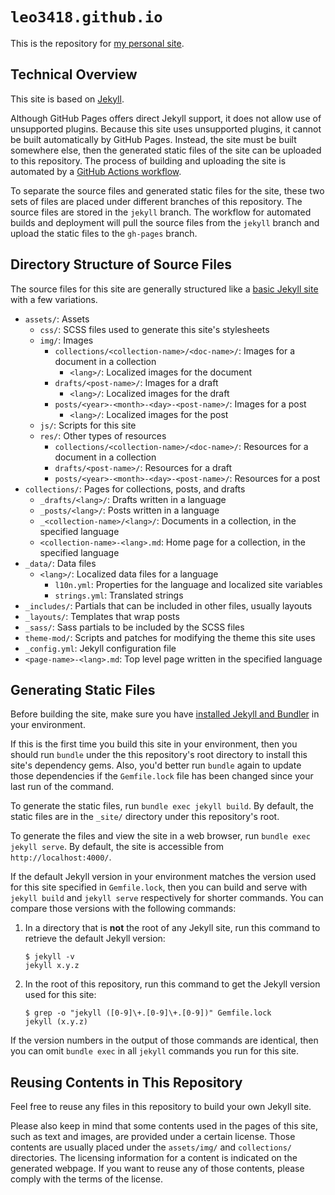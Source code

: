 # `leo3418.github.io`

This is the repository for [my personal site](https://leo3418.github.io/).

## Technical Overview

This site is based on [Jekyll](https://jekyllrb.com/).

Although GitHub Pages offers direct Jekyll support, it does not allow use of
unsupported plugins. Because this site uses unsupported plugins, it cannot be
built automatically by GitHub Pages. Instead, the site must be built somewhere
else, then the generated static files of the site can be uploaded to this
repository. The process of building and uploading the site is automated by a
[GitHub Actions
workflow](https://github.com/Leo3418/leo3418.github.io/actions).

To separate the source files and generated static files for the site, these two
sets of files are placed under different branches of this repository. The
source files are stored in the `jekyll` branch. The workflow for automated
builds and deployment will pull the source files from the `jekyll` branch and
upload the static files to the `gh-pages` branch.

## Directory Structure of Source Files

The source files for this site are generally structured like a [basic Jekyll
site](https://jekyllrb.com/docs/structure/) with a few variations.

- `assets/`: Assets
  - `css/`: SCSS files used to generate this site's stylesheets
  - `img/`: Images
    - `collections/<collection-name>/<doc-name>/`: Images for a document in a
      collection
      - `<lang>/`: Localized images for the document
    - `drafts/<post-name>/`: Images for a draft
      - `<lang>/`: Localized images for the draft
    - `posts/<year>-<month>-<day>-<post-name>/`: Images for a post
      - `<lang>/`: Localized images for the post
  - `js/`: Scripts for this site
  - `res/`: Other types of resources
    - `collections/<collection-name>/<doc-name>/`: Resources for a document in
      a collection
    - `drafts/<post-name>/`: Resources for a draft
    - `posts/<year>-<month>-<day>-<post-name>/`: Resources for a post
- `collections/`: Pages for collections, posts, and drafts
  - `_drafts/<lang>/`: Drafts written in a language
  - `_posts/<lang>/`: Posts written in a language
  - `_<collection-name>/<lang>/`: Documents in a collection, in the specified
    language
  - `<collection-name>-<lang>.md`: Home page for a collection, in the specified 
    language
- `_data/`: Data files
  - `<lang>/`: Localized data files for a language
    - `l10n.yml`: Properties for the language and localized site variables
    - `strings.yml`: Translated strings
- `_includes/`: Partials that can be included in other files, usually layouts
- `_layouts/`: Templates that wrap posts
- `_sass/`: Sass partials to be included by the SCSS files
- `theme-mod/`: Scripts and patches for modifying the theme this site uses
- `_config.yml`: Jekyll configuration file
- `<page-name>-<lang>.md`: Top level page written in the specified language

## Generating Static Files

Before building the site, make sure you have [installed Jekyll and
Bundler](https://jekyllrb.com/docs/installation/) in your environment.

If this is the first time you build this site in your environment, then you
should run `bundle` under the this repository's root directory to install this
site's dependency gems. Also, you'd better run `bundle` again to update those
dependencies if the `Gemfile.lock` file has been changed since your last run of
the command.

To generate the static files, run `bundle exec jekyll build`. By default, the
static files are in the `_site/` directory under this repository's root.

To generate the files and view the site in a web browser, run `bundle exec
jekyll serve`. By default, the site is accessible from
`http://localhost:4000/`.

If the default Jekyll version in your environment matches the version used for
this site specified in `Gemfile.lock`, then you can build and serve with
`jekyll build` and `jekyll serve` respectively for shorter commands. You can
compare those versions with the following commands:

1. In a directory that is **not** the root of any Jekyll site, run this command
   to retrieve the default Jekyll version:

   ```console
   $ jekyll -v
   jekyll x.y.z
   ```

2. In the root of this repository, run this command to get the Jekyll version
   used for this site:

   ```console
   $ grep -o "jekyll ([0-9]\+.[0-9]\+.[0-9])" Gemfile.lock
   jekyll (x.y.z)
   ```

If the version numbers in the output of those commands are identical, then you
can omit `bundle exec` in all `jekyll` commands you run for this site.

## Reusing Contents in This Repository

Feel free to reuse any files in this repository to build your own Jekyll site.

Please also keep in mind that some contents used in the pages of this site,
such as text and images, are provided under a certain license. Those contents
are usually placed under the `assets/img/` and `collections/` directories. The
licensing information for a content is indicated on the generated webpage. If
you want to reuse any of those contents, please comply with the terms of the
license.
